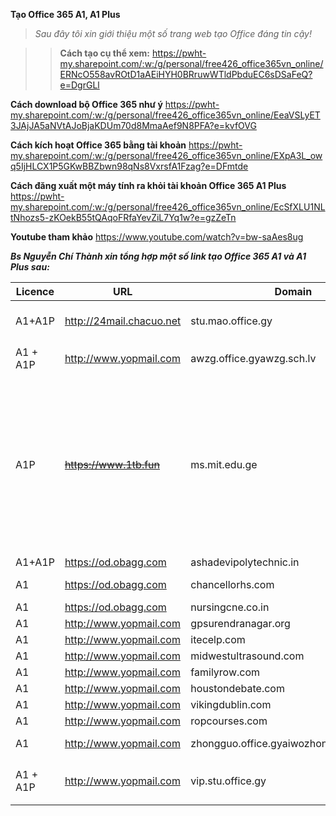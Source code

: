 **Tạo Office 365 A1, A1 Plus**  
>_Sau đây tôi xin giới thiệu một số trang web tạo Office đáng tin cậy!_

>>**Cách tạo cụ thể xem:** https://pwht-my.sharepoint.com/:w:/g/personal/free426_office365vn_online/ERNcO558avROtD1aAEiHYH0BRruwWTldPbduEC6sDSaFeQ?e=DgrGLl  

**Cách download bộ Office 365 như ý** https://pwht-my.sharepoint.com/:w:/g/personal/free426_office365vn_online/EeaVSLyET3JAjJA5aNVtAJoBjaKDUm70d8MmaAef9N8PFA?e=kvfOVG 

**Cách kích hoạt Office 365 bằng tài khoản** https://pwht-my.sharepoint.com/:w:/g/personal/free426_office365vn_online/EXpA3L_owq5IjHLCX1P5GKwBBZbwn98qNs8VxrsfA1Fzag?e=DFmtde 

**Cách đăng xuất một máy tính ra khỏi tài khoản Office 365 A1 Plus** https://pwht-my.sharepoint.com/:w:/g/personal/free426_office365vn_online/EcSfXLU1NLtNhozs5-zKOekB55tQAqoFRfaYevZiL7Yq1w?e=gzZeTn 

**Youtube tham khảo** https://www.youtube.com/watch?v=bw-saAes8ug 

_**Bs Nguyễn Chí Thành xin tổng hợp một số link tạo Office 365 A1 và A1 Plus sau:**_

Licence | URL | Domain | FROM | THE | Comment
-- | -- | -- | -- | -- | --
A1+A1P | http://24mail.chacuo.net | stu.mao.office.gy | ~~Onedrive~~ | X | Join Group Nuran.com to get A1P
A1 + A1P | http://www.yopmail.com | awzg.office.gyawzg.sch.lv | 5TB | X | Join Group !爱我中国 to get A1P
A1P | ~~https://www.1tb.fun~~ | ms.mit.edu.ge | ~~Onedrive~~ | O | **Vẫn còn cấp A1 Plus!** Join Group Telegram https://t.me/ms_1tb đánh câu lệnh gởi nhóm /info yourgmail.com ví dụ: /info abc@gmail.com trong 7 ngày check mail có acc A1 Plus, ở trong nhóm 100 ngày được cấp G suite! 
A1+A1P | https://od.obagg.com | ashadevipolytechnic.in | 1TB | O |  
A1 | https://od.obagg.com | chancellorhs.com | 1TB | X | sms activation required
A1 | https://od.obagg.com | nursingcne.co.in | 2TB | X |  
A1 | http://www.yopmail.com | gpsurendranagar.org | 1TB | X |  
A1 | http://www.yopmail.com | itecelp.com | X | O |  
A1 | http://www.yopmail.com | midwestultrasound.com | 1TB | X |  
A1 | http://www.yopmail.com | familyrow.com | 1TB | X |  
A1 | http://www.yopmail.com | houstondebate.com | 1TB | X |  
A1 | http://www.yopmail.com | vikingdublin.com | 5TB | X |  
A1 | http://www.yopmail.com | ropcourses.com | 2TB | X |  
A1 | http://www.yopmail.com | zhongguo.office.gyaiwozhongguo.office.gy | 5TB | X | sms activation required
A1 + A1P | http://www.yopmail.com | vip.stu.office.gy | 5TB | X | Join Group 中国加油！武汉加油！ to get A1P
